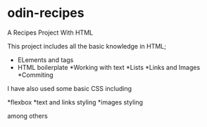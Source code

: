 # odin-recipes
A Recipes Project With HTML


This project includes all the basic knowledge in HTML;


* ELements and tags
* HTML boilerplate
*Working with text
*Lists
*Links and Images
*Commiting

I have also used some basic CSS including

*flexbox
*text and links styling
*images styling

among others
